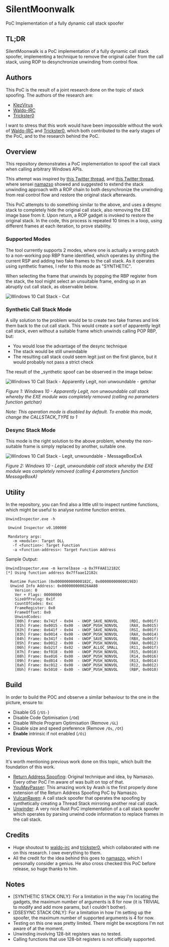 ﻿# SilentMoonwalk

PoC Implementation of a fully dynamic call stack spoofer

## TL;DR

SilentMoonwalk is a PoC implementation of a fully dynamic call stack spoofer, implementing a technique to remove the original caller from the call stack, 
using ROP to desynchronize unwinding from control flow.

## Authors

This PoC is the result of a joint research done on the topic of stack spoofing. The authors of the research are:

* [KlezVirus][9]
* [Waldo-IRC][5]
* [Trickster0][6]

I want to stress that this work would have been impossible without the work of [Waldo-IRC][5] and [Trickster0][6], which both
contributed to the early stages of the PoC, and to the research behind the PoC.

## Overview

This repository demonstrates a PoC implementation to spoof the call stack when calling arbitrary Windows APIs. 

This attempt was inspired by [this Twitter thread][8], and [this Twitter thread][11], where sensei [namazso][1] showed and suggested 
to extend the stack unwinding approach with a ROP chain to both desynchronize the unwinding from real control flow and restore 
the original stack afterwards.

This PoC attempts to do something similar to the above, and uses a desync stack to completely hide the original 
call stack, also removing the EXE image base from it. Upon return, a ROP gadget is invoked to restore the original stack. 
In the code, this process is repeated 10 times in a loop, using different frames at each iteration, to prove stability.

### Supported Modes

The tool currently supports 2 modes, where one is actually a wrong patch to a non-working pop RBP frame identified, which operates by shifting the current
RSP and adding two fake frames to the call stack. As it operates using synthetic frames, I refer to this mode as "SYNTHETIC".

When selecting the frame that unwinds by popping the RBP register from the stack, the tool might select an unsuitable frame, ending up in an abruptly
cut call stack, as observable below.

![Windows 10 Call Stack - Cut](./assets/img/stack_cut.png)

### Synthetic Call Stack Mode

A silly solution to the problem would be to create two fake frames and link them back to the cut call stack. This would create a sort of apparently legit call stack,
even without a suitable frame which unwinds calling POP RBP, but:
* You would lose the advantage of the desync technique
* The stack would be still unwindable
* The resulting call stack could seem legit just on the first glance, but it would probably not pass a strict check

The result of the _synthetic spoof can be observed in the image below:

![Windows 10 Call Stack - Apparently Legit, non unwoundable - getchar](./assets/img/stack_win10_getchar.png)

*Figure 1: Windows 10 - Apparently Legit, non unwoundable call stack whereby the EXE module was completely removed (calling no parameters function getchar)*

*Note: This operation mode is disabled by default. To enable this mode, change the CALLSTACK_TYPE to 1*

### Desync Stack Mode

This mode is the right solution to the above problem, whereby the non-suitable frame is simply replaced by another, suitable one.

![Windows 10 Call Stack - Legit, unwoundable - MessageBoxExA](./assets/img/stack_win10_msgbox_ex.png)

*Figure 2: Windows 10 - Legit, unwoundable call stack whereby the EXE module was completely removed (calling 4 parameters function MessageBoxA)*

## Utility

In the repository, you can find also a little util to inspect runtime functions, which might be useful to analyse runtime function entries.

```
UnwindInspector.exe -h

 Unwind Inspector v0.100000

 Mandatory args:
   -m <module>: Target DLL
   -f <function>: Target Function
   -a <function-address>: Target Function Address
```

Sample Output:

```
UnwindInspector.exe -m kernelbase -a 0x7FFAAE12182C
[*] Using function address 0x7ffaae12182c

  Runtime Function (0x000000000000182C, 0x00000000000019ED)
  Unwind Info Address: 0x000000000026AA88
    Version: 0
    Ver + Flags: 00000000
    SizeOfProlog: 0x1f
    CountOfCodes: 0xc
    FrameRegister: 0x0
    FrameOffset: 0x0
    UnwindCodes:
    [00h] Frame: 0x741f - 0x04  - UWOP_SAVE_NONVOL     (RDI, 0x001f)
    [01h] Frame: 0x0015 - 0x00  - UWOP_PUSH_NONVOL     (RAX, 0x0015)
    [02h] Frame: 0x641f - 0x04  - UWOP_SAVE_NONVOL     (RSI, 0x001f)
    [03h] Frame: 0x0014 - 0x00  - UWOP_PUSH_NONVOL     (RAX, 0x0014)
    [04h] Frame: 0x341f - 0x04  - UWOP_SAVE_NONVOL     (RBX, 0x001f)
    [05h] Frame: 0x0012 - 0x00  - UWOP_PUSH_NONVOL     (RAX, 0x0012)
    [06h] Frame: 0xb21f - 0x02  - UWOP_ALLOC_SMALL     (R11, 0x001f)
    [07h] Frame: 0xf018 - 0x00  - UWOP_PUSH_NONVOL     (R15, 0x0018)
    [08h] Frame: 0xe016 - 0x00  - UWOP_PUSH_NONVOL     (R14, 0x0016)
    [09h] Frame: 0xd014 - 0x00  - UWOP_PUSH_NONVOL     (R13, 0x0014)
    [0ah] Frame: 0xc012 - 0x00  - UWOP_PUSH_NONVOL     (R12, 0x0012)
    [0bh] Frame: 0x5010 - 0x00  - UWOP_PUSH_NONVOL     (RBP, 0x0010)
```

## Build

In order to build the POC and observe a similar behaviour to the one in the picture, ensure to:

* Disable GS (`/GS-`)
* Disable Code Optimisation (`/Od`)
* Disable Whole Program Optimisation (Remove `/GL`)
* Disable size and speed preference (Remove `/Os`, `/Ot`)
* **Enable** intrinsic if not enabled (`/Oi`)

## Previous Work

It's worth mentioning previous work done on this topic, which built the foundation of this work.

* [Return Address Spoofing][7]: Original technique and idea, by Namaszo. Every other PoC I'm aware of was built on top of that. 
* [YouMayPasser][10]: This amazing work by Arash is the first properly done extension of the Return Address Spoofing PoC by Namaszo.  
* [VulcanRaven][2]: A call stack spoofer that operates the spoofing by synthetically creating a Thread Stack mirroring another real call stack.
* [Unwinder][3]: A very nice Rust PoC implementation of a call stack spoofer which operates by parsing unwind code information to replace frames in the call stack.

## Credits

* Huge shoutout to [waldo-irc][5] and [trickster0][6], which collaborated with me on this research. I owe everything to them. 
* All the credit for the idea behind this goes to [namaszo][1], which I personally consider a genius. He also cross checked this PoC before release, so huge thanks to him.

## Notes

* [SYNTHETIC STACK ONLY]: For a limitation in the way I'm locating the gadgets, the maximum number of arguments is 8 for now (it is TRIVIAL to modify and add more params, but I couldn't bother).
* [DSESYNC STACK ONLY]: For a limitation in how I'm setting up the spoofer, the maximum number of supported arguments is 4 for now.
* Testing on this one was pretty limited. There might be exceptions I'm not aware of at the moment.
* Unwinding involving 128-bit registers was no tested.
* Calling functions that use 128-bit registers is not officially supported.

[1]: https://twitter.com/namazso
[2]: https://github.com/WithSecureLabs/CallStackSpoofer/
[3]: https://github.com/Kudaes/Unwinder/
[4]: https://twitter.com/_Kudaes_
[5]: https://twitter.com/waldoirc
[6]: https://twitter.com/trickster012
[7]: https://www.unknowncheats.me/forum/anti-cheat-bypass/268039-x64-return-address-spoofing-source-explanation.html
[8]: https://twitter.com/_Kudaes_/status/1594753842310434816
[9]: https://twitter.com/KlezVirus
[10]: https://github.com/waldo-irc/YouMayPasser
[11]: https://twitter.com/namazso/status/1442314742488567808

